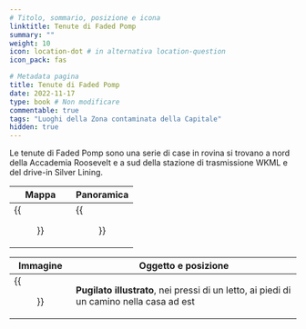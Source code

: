 ```yaml
---
# Titolo, sommario, posizione e icona
linktitle: Tenute di Faded Pomp
summary: ""
weight: 10
icon: location-dot # in alternativa location-question
icon_pack: fas

# Metadata pagina
title: Tenute di Faded Pomp
date: 2022-11-17
type: book # Non modificare
commentable: true
tags: "Luoghi della Zona contaminata della Capitale"
hidden: true
---
```




Le tenute di Faded Pomp sono una serie di case in rovina si trovano a nord della Accademia Roosevelt e a sud della stazione di trasmissione WKML e del drive-in Silver Lining.

| Mappa                                | Panoramica                                 |
| ------------------------------------ | ------------------------------------------ |
| {{<figure src="fo3/Faded_PE_loc.webp">}} | {{<figure src="fo3/Faded_pomp_estates.webp">}} |

| Immagine                                          | Oggetto e posizione                                                                      |
| ------------------------------------------------- | ---------------------------------------------------------------------------------------- |
| {{<figure src="fo3/FO3_PI_Faded_Pomps_Estate.webp">}} | **Pugilato illustrato**, nei pressi di un letto, ai piedi di un camino nella casa ad est |

